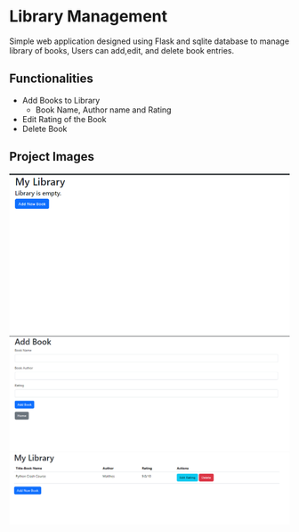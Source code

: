 # Library Management

Simple web application designed using Flask and sqlite database to manage library of books, Users can add,edit, and delete book entries.

## Functionalities

- Add Books to Library
  - Book Name, Author name and Rating
- Edit Rating of the Book
- Delete Book

## Project Images

![Homepage without any books](assets/image.png)
![Add Books page](assets/image-1.png)
![Homepage with books added](assets/image-2.png)
